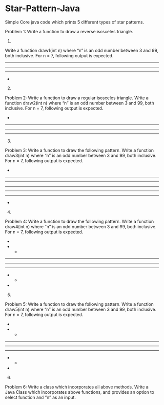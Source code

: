 # Star-Pattern-Java
Simple Core java code which prints 5 different types of star patterns.

Problem 1: Write a function to draw a reverse isosceles triangle.

1)
Write a function draw1(int n) where “n” is an odd number between 3 and 99, both inclusive. For
n = 7, following output is expected.

* * * * * * *
* * * * *
* * *
*

2)
Problem 2: Write a function to draw a regular isosceles triangle.
Write a function draw2(int n) where “n” is an odd number between 3 and 99, both inclusive. For
n = 7, following output is expected.

*
* * *
* * * * *
* * * * * * *

3)
Problem 3: Write a function to draw the following pattern.
Write a function draw3(int n) where “n” is an odd number between 3 and 99, both inclusive. For
n = 7, following output is expected.

*
* * *
* * * * *
* * * * * * *
* * * * *
* * *
*

4)
Problem 4: Write a function to draw the following pattern.
Write a function draw4(int n) where “n” is an odd number between 3 and 99, both inclusive. For
n = 7, following output is expected.

*
* *
* * *
* * * *
* * *
* *
*

5)
Problem 5: Write a function to draw the following pattern.
Write a function draw5(int n) where “n” is an odd number between 3 and 99, both inclusive. For
n = 7, following output is expected.

*
* *
* * *
* * * *
* * *
* *
*

6)
Problem 6: Write a class which incorporates all above methods.
Write a Java Class which incorporates above functions, and provides an option to select function
and “n” as an input.
